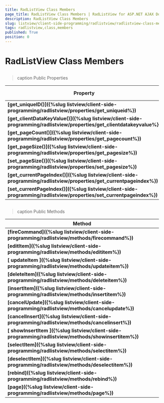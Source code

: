 ```yaml
---
title: RadListView Class Members
page_title: RadListView Class Members | RadListView for ASP.NET AJAX Documentation
description: RadListView Class Members
slug: listview/client-side-programming/radlistview/radlistview-class-members
tags: radlistview,class,members
published: True
position: 0
---
```


# RadListView Class Members



## 


>caption Public Properties

| Property | Return type |
| ------ | ------ |
| **[get_uniqueID()]({%slug listview/client-side-programming/radlistview/properties/get_uniqueid%})** |String|
| **[get_clientDataKeyValue()]({%slug listview/client-side-programming/radlistview/properties/get_clientdatakeyvalue%})** |Array|
| **[get_pageCount()]({%slug listview/client-side-programming/radlistview/properties/get_pagecount%})** |String|
| **[get_pageSize()]({%slug listview/client-side-programming/radlistview/properties/get_pagesize%})** |String|
| **[set_pageSize()]({%slug listview/client-side-programming/radlistview/properties/set_pagesize%})** |String|
| **[get_currentPageIndex()]({%slug listview/client-side-programming/radlistview/properties/get_currentpageindex%})** |String|
| **[set_currentPageIndex()]({%slug listview/client-side-programming/radlistview/properties/set_currentpageindex%})** |String|

## 


>caption Public Methods

| Method |
| ------ |
| **[fireCommand]({%slug listview/client-side-programming/radlistview/methods/firecommand%})** |
| **[editItem]({%slug listview/client-side-programming/radlistview/methods/edititem%})** |
| **[ updateItem ]({%slug listview/client-side-programming/radlistview/methods/updateitem%})** |
| **[deleteItem]({%slug listview/client-side-programming/radlistview/methods/deleteitem%})** |
| **[insertItem]({%slug listview/client-side-programming/radlistview/methods/insertitem%})** |
| **[cancelUpdate]({%slug listview/client-side-programming/radlistview/methods/cancelupdate%})** |
| **[cancelInsert]({%slug listview/client-side-programming/radlistview/methods/cancelinsert%})** |
| **[ showInsertItem ]({%slug listview/client-side-programming/radlistview/methods/showinsertitem%})** |
| **[selectItem]({%slug listview/client-side-programming/radlistview/methods/selectitem%})** |
| **[deselectItem]({%slug listview/client-side-programming/radlistview/methods/deselectitem%})** |
| **[rebind]({%slug listview/client-side-programming/radlistview/methods/rebind%})** |
| **[page]({%slug listview/client-side-programming/radlistview/methods/page%})** |
